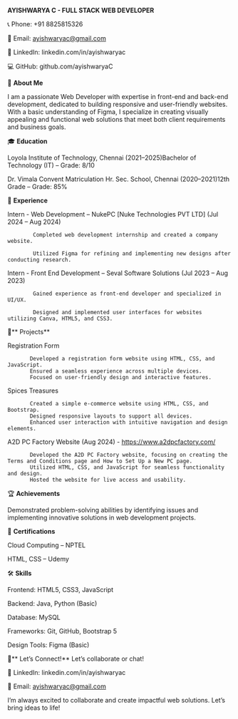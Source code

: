 **AYISHWARYA C - FULL STACK WEB DEVELOPER**

📞 Phone: +91 8825815326

📧 Email: ayishwaryac@gmail.com

🔗 LinkedIn: linkedin.com/in/ayishwaryac

💻 GitHub: github.com/ayishwaryaC

🌟 **About Me**

I am a passionate Web Developer with expertise in front-end and back-end development, dedicated to building responsive and user-friendly websites. With a basic understanding of Figma, I specialize in creating visually appealing and functional web solutions that meet both client requirements and business goals.

🎓 **Education**

Loyola Institute of Technology, Chennai (2021–2025)Bachelor of Technology (IT) – Grade: 8/10

Dr. Vimala Convent Matriculation Hr. Sec. School, Chennai (2020–2021)12th Grade – Grade: 85%

💼 **Experience**

Intern - Web Development – NukePC [Nuke Technologies PVT LTD] (Jul 2024 – Aug 2024)

            Completed web development internship and created a company website.

            Utilized Figma for refining and implementing new designs after conducting research.

Intern - Front End Development – Seval Software Solutions (Jul 2023 – Aug 2023)

            Gained experience as front-end developer and specialized in UI/UX.

            Designed and implemented user interfaces for websites utilizing Canva, HTML5, and CSS3.

🚀** Projects**

Registration Form

           Developed a registration form website using HTML, CSS, and JavaScript.
           Ensured a seamless experience across multiple devices.
           Focused on user-friendly design and interactive features.

Spices Treasures

           Created a simple e-commerce website using HTML, CSS, and Bootstrap.
           Designed responsive layouts to support all devices.
           Enhanced user interaction with intuitive navigation and design elements.

A2D PC Factory Website (Aug 2024) - https://www.a2dpcfactory.com/ 

           Developed the A2D PC Factory website, focusing on creating the Terms and Conditions page and How to Set Up a New PC page.
           Utilized HTML, CSS, and JavaScript for seamless functionality and design.
           Hosted the website for live access and usability.

🏆 **Achievements**

Demonstrated problem-solving abilities by identifying issues and implementing innovative solutions in web development projects.


📜 **Certifications**

Cloud Computing – NPTEL

HTML, CSS – Udemy


🛠 **Skills**

Frontend: HTML5, CSS3, JavaScript

Backend: Java, Python (Basic)

Database: MySQL

Frameworks: Git, GitHub, Bootstrap 5

Design Tools: Figma (Basic)

📩** Let’s Connect!**
Let’s collaborate or chat!

💼 LinkedIn: linkedin.com/in/ayishwaryac

📧 Email: ayishwaryac@gmail.com

I’m always excited to collaborate and create impactful web solutions. Let’s bring ideas to life!


